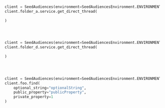 ```python


client = SeedAudiences(environment=SeedAudiencesEnvironment.ENVIRONMENT_A, )        
client.folder_a.service.get_direct_thread(
	
)
 
```                        


```python


client = SeedAudiences(environment=SeedAudiencesEnvironment.ENVIRONMENT_A, )        
client.folder_d.service.get_direct_thread(
	
)
 
```                        


```python


client = SeedAudiences(environment=SeedAudiencesEnvironment.ENVIRONMENT_A, )        
client.foo.find(
	optional_string="optionalString",
	public_property="publicProperty",
	private_property=1
)
 
```                        


